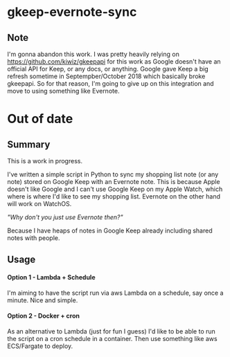 # gkeep-evernote-sync

## Note

I'm gonna abandon this work. I was pretty heavily relying on https://github.com/kiwiz/gkeepapi for this work as Google doesn't have an official API for Keep, or any docs, or anything. Google gave Keep a big refresh sometime in Septempber/October 2018 which basically broke gkeepapi. So for that reason, I'm going to give up on this integration and move to using something like Evernote.

# Out of date

## Summary

This is a work in progress. 

I've written a simple script in Python to sync my shopping list note (or any note) stored on Google Keep with an Evernote note. This is because Apple doesn't like Google and I can't use Google Keep on my Apple Watch, which where is where I'd like to see my shopping list. Evernote on the other hand will work on WatchOS.

_"Why don't you just use Evernote then?"_

Because I have heaps of notes in Google Keep already including shared notes with people. 

## Usage
#### Option 1 - Lambda + Schedule

I'm aiming to have the script run via aws Lambda on a schedule, say once a minute. Nice and simple.

#### Option 2 - Docker + cron


As an alternative to Lambda (just for fun I guess) I'd like to be able to run the script on a cron schedule in a container. Then use something like aws ECS/Fargate to deploy.